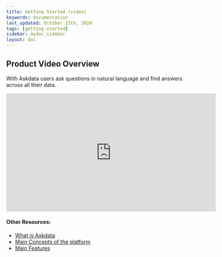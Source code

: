 ```yaml
---
title: Getting Started (video)
keywords: documentation
last_updated: October 15th, 2020
tags: [getting-started]
sidebar: mydoc_sidebar
layout: doc
---
```


## Product Video Overview

With Askdata users ask questions in natural language and find answers across all their data.

<iframe width="560" height="315" src="https://www.youtube.com/embed/nol2gS55L30" frameborder="0" allow="accelerometer; autoplay; clipboard-write; encrypted-media; gyroscope; picture-in-picture" allowfullscreen></iframe>

#### Other Resources:

* [What is Askdata](/docs/what-is-an-askdata-agent)
* [Main Concepts of the platform](/docs/main-concepts)
* [Main Features](/docs/main-features-of-the-askdata-platform)
